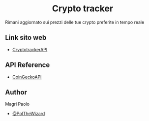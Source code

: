 <h1 align="center">Crypto tracker </h1>

<p>Rimani aggiornato sui prezzi delle tue crypto preferite in tempo reale</p>

<h2>Link sito web</h2>

- [CryptotrackerAPI]([https://www.github.com/PolTheWizard](https://paolo3ic.altervista.org/pages/index.html))

<h2>API Reference</h2>

- [CoinGeckoAPI](https://www.coingecko.com/it/api/documentation)

<h2>Author</h2>

Magri Paolo
- [@PolTheWizard](https://www.github.com/PolTheWizard)
